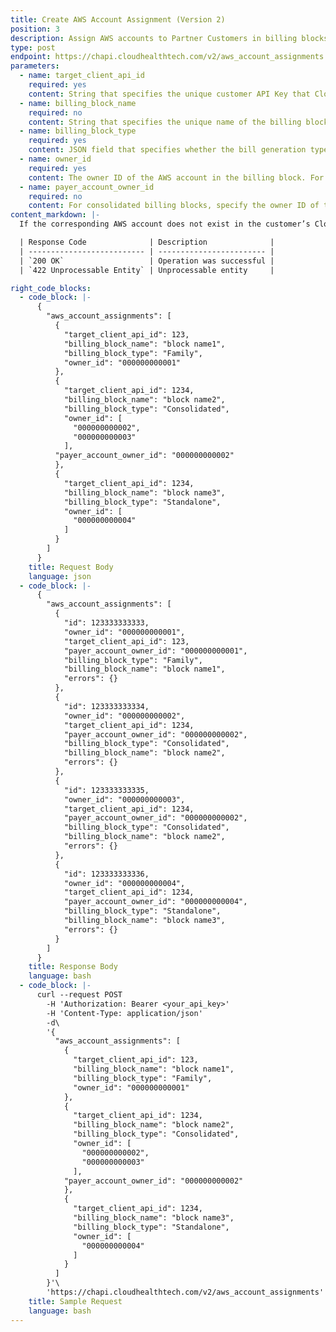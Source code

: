 ```yaml
---
title: Create AWS Account Assignment (Version 2)
position: 3
description: Assign AWS accounts to Partner Customers in billing blocks for partner-generated billing purposes.
type: post
endpoint: https://chapi.cloudhealthtech.com/v2/aws_account_assignments
parameters:
  - name: target_client_api_id
    required: yes
    content: String that specifies the unique customer API Key that CloudHealth generates. See [How to Get Client API ID](#partner_how-to-get-client-api-id).
  - name: billing_block_name
    required: no
    content: String that specifies the unique name of the billing block.
  - name: billing_block_type
    required: yes
    content: JSON field that specifies whether the bill generation type of the billing block is `Family`, `Consolidated`, or `Standalone`.
  - name: owner_id
    required: yes
    content: The owner ID of the AWS account in the billing block. For family billing blocks, enter the owner ID of the billing family. For consolidated and standalone billing blocks, enter a comma-separated list of the owner IDs of all the AWS accounts in the billing block.
  - name: payer_account_owner_id
    required: no
    content: For consolidated billing blocks, specify the owner ID of the designated payer account.
content_markdown: |-
  If the corresponding AWS account does not exist in the customer’s CloudHealth account, it is created. If there is an error associated with one AWS account, none of the accounts in the request are assigned.

  | Response Code              | Description              |
  | -------------------------- | ------------------------ |
  | `200 OK`                   | Operation was successful |
  | `422 Unprocessable Entity` | Unprocessable entity     |

right_code_blocks:
  - code_block: |-
      {
        "aws_account_assignments": [
          {
            "target_client_api_id": 123,
            "billing_block_name": "block name1",
            "billing_block_type": "Family",
            "owner_id": "000000000001"
          },
          {
            "target_client_api_id": 1234,
            "billing_block_name": "block name2",
            "billing_block_type": "Consolidated",
            "owner_id": [
              "000000000002",
              "000000000003"
            ],
          "payer_account_owner_id": "000000000002"
          },
          {
            "target_client_api_id": 1234,
            "billing_block_name": "block name3",
            "billing_block_type": "Standalone",
            "owner_id": [
              "000000000004"
            ]
          }
        ]
      }
    title: Request Body
    language: json
  - code_block: |-
      {
        "aws_account_assignments": [
          {
            "id": 123333333333,
            "owner_id": "000000000001",
            "target_client_api_id": 123,
            "payer_account_owner_id": "000000000001",
            "billing_block_type": "Family",
            "billing_block_name": "block name1",
            "errors": {}
          },
          {
            "id": 123333333334,
            "owner_id": "000000000002",
            "target_client_api_id": 1234,
            "payer_account_owner_id": "000000000002",
            "billing_block_type": "Consolidated",
            "billing_block_name": "block name2",
            "errors": {}
          },
          {
            "id": 123333333335,
            "owner_id": "000000000003",
            "target_client_api_id": 1234,
            "payer_account_owner_id": "000000000002",
            "billing_block_type": "Consolidated",
            "billing_block_name": "block name2",
            "errors": {}
          },
          {
            "id": 123333333336,
            "owner_id": "000000000004",
            "target_client_api_id": 1234,
            "payer_account_owner_id": "000000000004",
            "billing_block_type": "Standalone",
            "billing_block_name": "block name3",
            "errors": {}
          }
        ]
      }
    title: Response Body
    language: bash
  - code_block: |-
      curl --request POST
        -H 'Authorization: Bearer <your_api_key>'
        -H 'Content-Type: application/json'
        -d\
        '{
          "aws_account_assignments": [
            {
              "target_client_api_id": 123,
              "billing_block_name": "block name1",
              "billing_block_type": "Family",
              "owner_id": "000000000001"
            },
            {
              "target_client_api_id": 1234,
              "billing_block_name": "block name2",
              "billing_block_type": "Consolidated",
              "owner_id": [
                "000000000002",
                "000000000003"
              ],
            "payer_account_owner_id": "000000000002"
            },
            {
              "target_client_api_id": 1234,
              "billing_block_name": "block name3",
              "billing_block_type": "Standalone",
              "owner_id": [
                "000000000004"
              ]
            }
          ]
        }'\
        'https://chapi.cloudhealthtech.com/v2/aws_account_assignments'
    title: Sample Request
    language: bash
---
```

